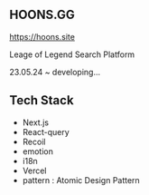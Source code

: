 
## HOONS.GG

https://hoons.site

Leage of Legend Search Platform

23.05.24 ~ developing...

## Tech Stack

- Next.js
- React-query
- Recoil
- emotion
- i18n
- Vercel
- pattern : Atomic Design Pattern

